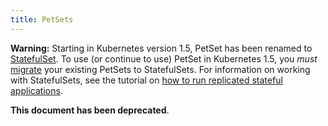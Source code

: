 ```yaml
---
title: PetSets
---
```


__Warning:__ Starting in Kubernetes version 1.5, PetSet has been renamed to
[StatefulSet](/docs/concepts/abstractions/controllers/statefulsets). To use
(or continue to use) PetSet in Kubernetes 1.5, you _must_
[migrate](/docs/tasks/manage-stateful-set/upgrade-pet-set-to-stateful-set/)
your existing PetSets to StatefulSets. For information on working with StatefulSets,
see the tutorial on
[how to run replicated stateful applications](/docs/tutorials/stateful-application/run-replicated-stateful-application).

__This document has been deprecated__.


